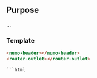 ## Purpose

...

### Template

```html
<numo-header></numo-header>
<router-outlet></router-outlet>

```html
